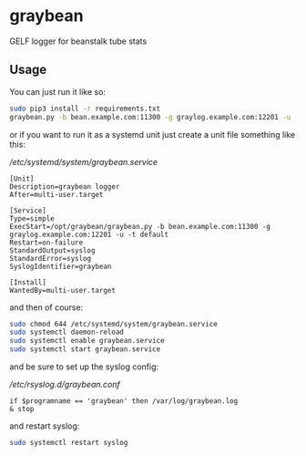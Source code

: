 # graybean
GELF logger for beanstalk tube stats

## Usage
You can just run it like so:

```sh
sudo pip3 install -r requirements.txt
graybean.py -b bean.example.com:11300 -g graylog.example.com:12201 -u -t default
```

or if you want to run it as a systemd unit just create a unit file something like this:

_/etc/systemd/system/graybean.service_
```
[Unit]
Description=graybean logger
After=multi-user.target

[Service]
Type=simple
ExecStart=/opt/graybean/graybean.py -b bean.example.com:11300 -g graylog.example.com:12201 -u -t default
Restart=on-failure
StandardOutput=syslog
StandardError=syslog
SyslogIdentifier=graybean

[Install]
WantedBy=multi-user.target
```

and then of course:
```sh
sudo chmod 644 /etc/systemd/system/graybean.service
sudo systemctl daemon-reload
sudo systemctl enable graybean.service
sudo systemctl start graybean.service
```

and be sure to set up the syslog config:

_/etc/rsyslog.d/graybean.conf_
```
if $programname == 'graybean' then /var/log/graybean.log
& stop
```

and restart syslog:
```sh
sudo systemctl restart syslog
```
